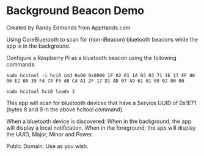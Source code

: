 Background Beacon Demo
=================

Created by Randy Edmonds from AppHands.com

Using CoreBluetooth to scan for (non-iBeacon) bluetooth beacons while the app is in the background.

Configure a Raspberry Pi as a bluetooth beacon using the following commands:

`sudo hcitool -i hci0 cmd 0x08 0x0008 1F 02 01 1A 03 03 71 1E 17 FF 06 06 E2 0A 39 F4 73 F5 4B C4 A1 2F 17 D1 AD 07 A9 61 01 00 02 00 00`

`sudo hcitool hci0 leadv 3`

This app will scan for bluetooth devices that have a Service UUID of 0x1E71 (bytes 8 and 9 in the above hcitool command).

When a bluetooth device is discovered:
When in the background, the app will display a local notification.
When in the foreground, the app will display the UUID, Major, Minor and Power.


Public Domain. Use as you wish.
